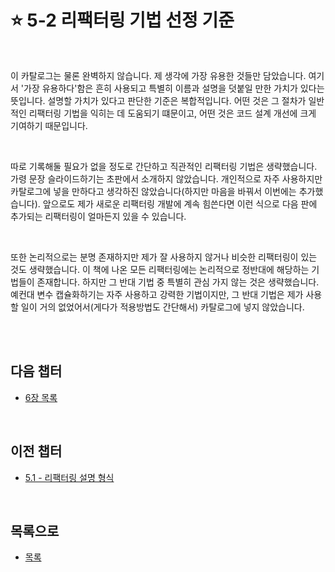 # :star: 5-2 리팩터링 기법 선정 기준

<br>

이 카탈로그는 물론 완벽하지 않습니다. 제 생각에 가장 유용한 것들만 담았습니다. 여기서 '가장 유용하다'함은 흔히 사용되고 특별히 이름과 설명을 덧붙일 만한 가치가 있다는 뜻입니다. 설명할 가치가 있다고 판단한 기준은 복합적입니다. 어떤 것은 그 절차가 일반적인 리팩터링 기법을 익히는 데 도움되기 떄문이고, 어떤 것은 코드 설계 개선에 크게 기여하기 때문입니다.

<br>

따로 기록해둘 필요가 없을 정도로 간단하고 직관적인 리팩터링 기법은 생략했습니다. 가령 문장 슬라이드하기는 초판에서 소개하지 않았습니다. 개인적으로 자주 사용하지만 카탈로그에 넣을 만하다고 생각하진 않았습니다(하지만 마음을 바꿔서 이번에는 추가했습니다). 앞으로도 제가 새로운 리팩터링 개발에 계속 힘쓴다면 이런 식으로 다음 판에 추가되는 리팩터링이 얼마든지 있을 수 있습니다.

<br>

또한 논리적으로는 분명 존재하지만 제가 잘 사용하지 않거나 비슷한 리팩터링이 있는 것도 생략했습니다. 이 책에 나온 모든 리팩터링에는 논리적으로 정반대에 해당하는 기법들이 존재합니다. 하지만 그 반대 기법 중 특별히 관심 가지 않는 것은 생략했습니다. 예컨대 변수 캡슐화하기는 자주 사용하고 강력한 기법이지만, 그 반대 기법은 제가 사용할 일이 거의 없었어서(게다가 적용방법도 간단해서) 카탈로그에 넣지 않았습니다.

<br>

<br>

## 다음 챕터

- [6장 목록](https://github.com/Esoolgnah/Summary_of_Refactoring_2nd_Edition/blob/main/Notes/06_기본적인_리팩터링/06_00_기본적인_리팩터링.md)

<br>

## 이전 챕터

- [5.1 - 리팩터링 설명 형식](https://github.com/Esoolgnah/Summary_of_Refactoring_2nd_Edition/blob/main/Notes/05_리팩터링_카탈로그_보는_법/05_01_리팩터링_설명_형식.md)

<br>

## 목록으로

- [목록](https://github.com/Esoolgnah/Summary_of_Refactoring_2nd_Edition/blob/main/Notes/05_리팩터링_카탈로그_보는_법/05_00_리팩터링_카탈로그_보는_법.md)
